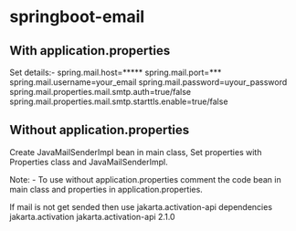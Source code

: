 # springboot-email

With application.properties
------------------------------
Set details:-
spring.mail.host=*****
spring.mail.port=***
spring.mail.username=your_email
spring.mail.password=uyour_password
spring.mail.properties.mail.smtp.auth=true/false
spring.mail.properties.mail.smtp.starttls.enable=true/false


Without application.properties
------------------------------
Create JavaMailSenderImpl bean in main class,
Set properties with Properties class and JavaMailSenderImpl.


Note: -
To use without application.properties comment the code bean in main class and properties in application.properties.

If mail is not get sended then use jakarta.activation-api dependencies
<dependency>
    <groupId>jakarta.activation</groupId>
    <artifactId>jakarta.activation-api</artifactId>
    <version>2.1.0</version>
</dependency>


